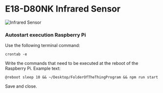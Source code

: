 # E18-D80NK Infrared Sensor

![Infrared Sensor](https://www.microchip.lk/wp-content/uploads/2018/03/ir-barrier-sensor-e18-d80nk.jpg)


### Autostart execution Raspberry Pi

Use the following terminal command:
```
crontab -e
```
Write the commands that need to be executed at the reboot of the Raspberry Pi.
Example text:

```
@reboot sleep 10 && ~/Desktop/FolderOfTheThingProgram && npm run start
```
Save and close.